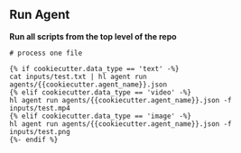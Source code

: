 ## Run Agent

**Run all scripts from the top level of the repo**

```
# process one file

{% if cookiecutter.data_type == 'text' -%}
cat inputs/test.txt | hl agent run agents/{{cookiecutter.agent_name}}.json
{% elif cookiecutter.data_type == 'video' -%}
hl agent run agents/{{cookiecutter.agent_name}}.json -f inputs/test.mp4
{% elif cookiecutter.data_type == 'image' -%}
hl agent run agents/{{cookiecutter.agent_name}}.json -f inputs/test.png
{%- endif %}
```
